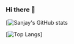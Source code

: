 ### Hi there 👋







[![Sanjay's GitHub stats](https://github-readme-stats.vercel.app/api?username=sanjay-xdr&show_icons=true&theme=dark)



[![Top Langs](https://github-readme-stats.vercel.app/api/top-langs/?username=sanjay-xdr)]

<!--
**sanjay-xdr/sanjay-xdr** is a ✨ _special_ ✨ repository because its `README.md` (this file) appears on your GitHub profile.

Here are some ideas to get you started:

- 🔭 I’m currently working on ...
- 🌱 I’m currently learning ...
- 👯 I’m looking to collaborate on ...
- 🤔 I’m looking for help with ...
- 💬 Ask me about ...
- 📫 How to reach me: ...
- 😄 Pronouns: ...
- ⚡ Fun fact: ...
-->
